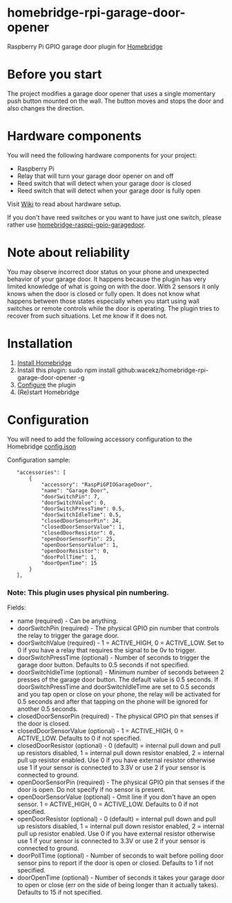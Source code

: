 # homebridge-rpi-garage-door-opener
Raspberry Pi GPIO garage door plugin for [Homebridge](https://github.com/nfarina/homebridge)

# Before you start
The project modifies a garage door opener that uses a single momentary push button mounted on the wall. The button moves and stops the door and also changes the direction.

# Hardware components
You will need the following hardware components for your project:
* Raspberry Pi
* Relay that will turn your garage door opener on and off
* Reed switch that will detect when your garage door is closed
* Reed switch that will detect when your garage door is fully open

Visit [Wiki](https://github.com/wacekz/homebridge-rpi-garage-door-opener/wiki) to read about hardware setup.

If you don't have reed switches or you want to have just one switch, please rather use [homebridge-rasppi-gpio-garagedoor](https://github.com/benlamonica/homebridge-rasppi-gpio-garagedoor).

# Note about reliability
You may observe incorrect door status on your phone and unexpected behavior of your garage door. It happens because the plugin has very limited knowledge of what is going on with the door. With 2 sensors it only knows when the door is closed or fully open. It does not know what happens between those states especially when you start using wall switches or remote controls while the door is operating.
The plugin tries to recover from such situations. Let me know if it does not.

# Installation
1. [Install Homebridge](https://github.com/nfarina/homebridge/wiki/Running-Homebridge-on-a-Raspberry-Pi)
1. Install this plugin: sudo npm install github:wacekz/homebridge-rpi-garage-door-opener -g
1. [Configure](https://github.com/wacekz/homebridge-rpi-garage-door-opener#configuration) the plugin
1. (Re)start Homebridge

# Configuration

You will need to add the following accessory configuration to the Homebridge [config.json](https://github.com/nfarina/homebridge/blob/master/config-sample.json)

Configuration sample:

 ```
    "accessories": [
        {
            "accessory": "RaspPiGPIOGarageDoor",
            "name": "Garage Door",
            "doorSwitchPin": 7,
            "doorSwitchValue": 0,
            "doorSwitchPressTime": 0.5,
            "doorSwitchIdleTime": 0.5,
            "closedDoorSensorPin": 24,
            "closedDoorSensorValue": 1,
            "closedDoorResistor": 0,
            "openDoorSensorPin": 25,
            "openDoorSensorValue": 1,
            "openDoorResistor": 0,
            "doorPollTime": 1,
            "doorOpenTime": 15
        }
    ],
```
### Note: This plugin uses physical pin numbering.

Fields: 

* name (required) - Can be anything.
* doorSwitchPin (required) - The physical GPIO pin number that controls the relay to trigger the garage door.
* doorSwitchValue (required) - 1 = ACTIVE_HIGH, 0 = ACTIVE_LOW. Set to 0 if you have a relay that requires the signal to be 0v to trigger.
* doorSwitchPressTime (optional) - Number of seconds to trigger the garage door button. Defaults to 0.5 seconds if not specified.
* doorSwitchIdleTime (optional) - Minimum number of seconds between 2 presses of the garage door button. The default value is 0.5 seconds. If doorSwitchPressTime and doorSwitchIdleTime are set to 0.5 seconds and you tap open or close on your phone, the relay will be activated for 0.5 seconds and after that tapping on the phone will be ignored for another 0.5 seconds.
* closedDoorSensorPin (required) - The physical GPIO pin that senses if the door is closed.
* closedDoorSensorValue (optional) - 1 = ACTIVE_HIGH, 0 = ACTIVE_LOW. Defaults to 0 if not specified.
* closedDoorResistor (optional) - 0 (default) = internal pull down and pull up resistors disabled, 1 = internal pull down resistor enabled, 2 = internal pull up resistor enabled. Use 0 if you have external resistor otherwise use 1 if your sensor is connected to 3.3V or use 2 if your sensor is connected to ground.
* openDoorSensorPin (required) - The physical GPIO pin that senses if the door is open. Do not specify if no sensor is present.
* openDoorSensorValue (optional) - Omit line if you don't have an open sensor. 1 = ACTIVE_HIGH, 0 = ACTIVE_LOW. Defaults to 0 if not specified.
* openDoorResistor (optional) - 0 (default) = internal pull down and pull up resistors disabled, 1 = internal pull down resistor enabled, 2 = internal pull up resistor enabled. Use 0 if you have external resistor otherwise use 1 if your sensor is connected to 3.3V or use 2 if your sensor is connected to ground.
* doorPollTime (optional) - Number of seconds to wait before polling door sensor pins to report if the door is open or closed. Defaults to 1 if not specified.
* doorOpenTime (optional) - Number of seconds it takes your garage door to open or close (err on the side of being longer than it actually takes). Defaults to 15 if not specified.
